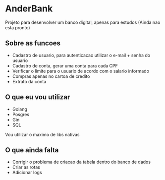 # AnderBank

Projeto para desenvolver um banco digital, apenas para estudos (Ainda nao esta pronto)

## Sobre as funcoes 

- Cadastro de usuario, para autenticacao utilizar o e-mail + senha do usuario 
- Cadastro de conta, gerar uma conta para cada CPF
- Verificar o limite para o usuario de acordo com o salario informado
- Compras apenas no cartoa de credito
- Extrato da conta 

## O que eu vou utilizar
- Golang 
- Posgres 
- Gin 
- SQL 

Vou utilizar o maximo de libs nativas

## O que ainda falta
- Corrigir o problema de criacao da tabela dentro do banco de dados 
- Criar as rotas 
- Adicionar logs